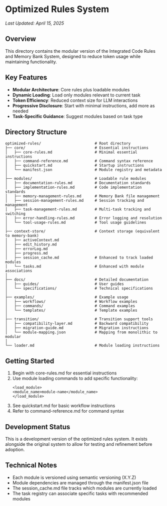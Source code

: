 # Optimized Rules System

*Last Updated: April 15, 2025*

## Overview

This directory contains the modular version of the Integrated Code Rules and Memory Bank System, designed to reduce token usage while maintaining functionality.

## Key Features

- **Modular Architecture**: Core rules plus loadable modules
- **Dynamic Loading**: Load only modules relevant to current task
- **Token Efficiency**: Reduced context size for LLM interactions
- **Progressive Disclosure**: Start with minimal instructions, add more as needed
- **Task-Specific Guidance**: Suggest modules based on task type

## Directory Structure

```
optimized-rules/                        # Root directory
├── core/                               # Essential instructions
│   ├── core-rules.md                   # Minimal essential instructions
│   ├── command-reference.md            # Command syntax reference
│   ├── quickstart.md                   # Startup instructions
│   └── manifest.json                   # Module registry and metadata
│
├── modules/                            # Loadable rule modules
│   ├── documentation-rules.md          # Documentation standards
│   ├── implementation-rules.md         # Code implementation standards
│   ├── memory-management-rules.md      # Memory Bank file management
│   ├── session-management-rules.md     # Session tracking and management
│   ├── task-management-rules.md        # Multi-task tracking and switching
│   ├── error-handling-rules.md         # Error logging and resolution
│   └── tool-usage-rules.md             # Tool usage guidelines
│
├── context-store/                      # Context storage (equivalent to memory-bank)
│   ├── activeContext.md
│   ├── edit_history.md
│   ├── errorLog.md
│   ├── progress.md
│   ├── session_cache.md                # Enhanced to track loaded modules
│   └── tasks.md                        # Enhanced with module associations
│
├── docs/                               # Detailed documentation
│   ├── guides/                         # User guides
│   └── specifications/                 # Technical specifications
│
├── examples/                           # Example usage
│   ├── workflows/                      # Workflow examples
│   ├── commands/                       # Command examples
│   └── templates/                      # Template examples
│
├── transition/                         # Transition support tools
│   ├── compatibility-layer.md          # Backward compatibility
│   ├── migration-guide.md              # Migration instructions
│   └── module-mapping.json             # Mapping from monolithic to modular
│
└── loader.md                           # Module loading instructions
```

## Getting Started

1. Begin with core-rules.md for essential instructions
2. Use module loading commands to add specific functionality:
   ```
   <load_module>
   <module_name>module-name</module_name>
   </load_module>
   ```
3. See quickstart.md for basic workflow instructions
4. Refer to command-reference.md for command syntax

## Development Status

This is a development version of the optimized rules system. It exists alongside the original system to allow for testing and refinement before adoption.

## Technical Notes

- Each module is versioned using semantic versioning (X.Y.Z)
- Module dependencies are managed through the manifest.json file
- The session_cache.md file tracks which modules are currently loaded
- The task registry can associate specific tasks with recommended modules
